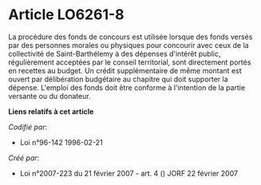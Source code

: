 # Article LO6261-8

La procédure des fonds de concours est utilisée lorsque des fonds versés par des personnes morales ou physiques pour
concourir avec ceux de la collectivité de Saint-Barthélemy à des dépenses d'intérêt public, régulièrement acceptées par le
conseil territorial, sont directement portés en recettes au budget. Un crédit supplémentaire de même montant est ouvert par
délibération budgétaire au chapitre qui doit supporter la dépense. L'emploi des fonds doit être conforme à l'intention de la
partie versante ou du donateur.

**Liens relatifs à cet article**

_Codifié par_:

  - Loi n°96-142 1996-02-21

_Créé par_:

  - Loi n°2007-223 du 21 février 2007 - art. 4 () JORF 22 février 2007
